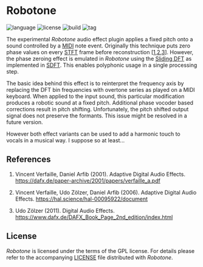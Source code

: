 # Robotone

![language](https://img.shields.io/badge/plugin-AU%20LV2%20VST3-blue)
![license](https://img.shields.io/github/license/jurihock/robotone?color=blue)
![build](https://img.shields.io/github/actions/workflow/status/jurihock/robotone/build.yml?branch=main&label=build)
![tag](https://img.shields.io/github/v/tag/jurihock/robotone?color=gold)

The experimental *Robotone* audio effect plugin applies a fixed pitch onto a sound controlled by a [MIDI](https://newt.phys.unsw.edu.au/jw/notes.html) note event. Originally this technique puts zero phase values on every [STFT](https://en.wikipedia.org/wiki/Short-time_Fourier_transform) frame before reconstruction [[1](#1),[2](#2),[3](#3)]. However, the phase zeroing effect is emulated in *Robotone* using the [Sliding DFT](https://www.dsprelated.com/showarticle/1396.php) as implemented in [SDFT](https://github.com/jurihock/sdft). This enables polyphonic usage in a single processing step.

The basic idea behind this effect is to reinterpret the frequency axis by replacing the DFT bin frequencies with overtone series as played on a MIDI keyboard. When applied to the input sound, this particular modification produces a robotic sound at a fixed pitch. Additional phase vocoder based corrections result in pitch shifting. Unfortunately, the pitch shifted output signal does not preserve the formants. This issue might be resolved in a future version.

However both effect variants can be used to add a harmonic touch to vocals in a musical way. I suppose so at least...

## References

1. <span id="1">Vincent Verfaille, Daniel Arfib (2001). Adaptive Digital Audio Effects. https://dafx.de/paper-archive/2001/papers/verfaille_a.pdf</span>

2. <span id="2">Vincent Verfaille, Udo Zölzer, Daniel Arfib (2006). Adaptive Digital Audio Effects. https://hal.science/hal-00095922/document</span>

3. <span id="3">Udo Zölzer (2011). Digital Audio Effects. https://www.dafx.de/DAFX_Book_Page_2nd_edition/index.html</span>

## License

*Robotone* is licensed under the terms of the GPL license.
For details please refer to the accompanying [LICENSE](LICENSE) file distributed with *Robotone*.
